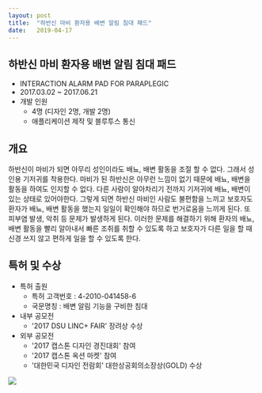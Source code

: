 ```yaml
---
layout: post
title:  "하반신 마비 환자용 배변 알림 침대 패드"
date:   2019-04-17
---
```


## 하반신 마비 환자용 배변 알림 침대 패드
* INTERACTION ALARM PAD FOR PARAPLEGIC
* 2017.03.02 ~ 2017.06.21
* 개발 인원
  * 4명 (디자인 2명, 개발 2명)
  * 애플리케이션 제작 및 블루투스 통신

## 개요
<p>하반신이 마비가 되면 아무리 성인이라도 배뇨, 배변 활동을 조절 할 수 없다. 그래서 성인용 기저귀를 착용한다. 마비가 된 하반신은 아무런 느낌이 없기 때문에 배뇨, 배변을 활동을 하여도 인지할 수 없다. 다른 사람이 알아차리기 전까지 기저귀에 배뇨, 배변이 있는 상태로 있어야한다. 그렇게 되면 하반신 마비인 사람도 불편함을 느끼고 보호자도 환자가 배뇨, 배변 활동을 했는지 일일이 확인해야 하므로 번거로움을 느끼게 된다. 또 피부염 발생, 악취 등 문제가 발생하게 된다. 이러한 문제를 해결하기 위해 환자의 배뇨, 배변 활동을 빨리 알아내서 빠른 조취를 취할 수 있도록 하고 보호자가 다른 일을 할 때 신경 쓰지 않고 편하게 일을 할 수 있도록 한다.</p>

## 특허 및 수상
* 특허 출원
  * 특허 고객번호 : 4-2010-041458-6
  * 국문명칭 : 배변 알림 기능을 구비한 침대
* 내부 공모전
  * '2017 DSU LINC+ FAIR' 장려상 수상
* 외부 공모전
  * '2017 캡스톤 디자인 경진대회' 참여
  * '2017 캡스톤 옥션 마켓' 참여
  * '대한민국 디자인 전람회' 대한상공회의소장상(GOLD) 수상

  
<img src="price.jpg">
<![price.jpg]()

